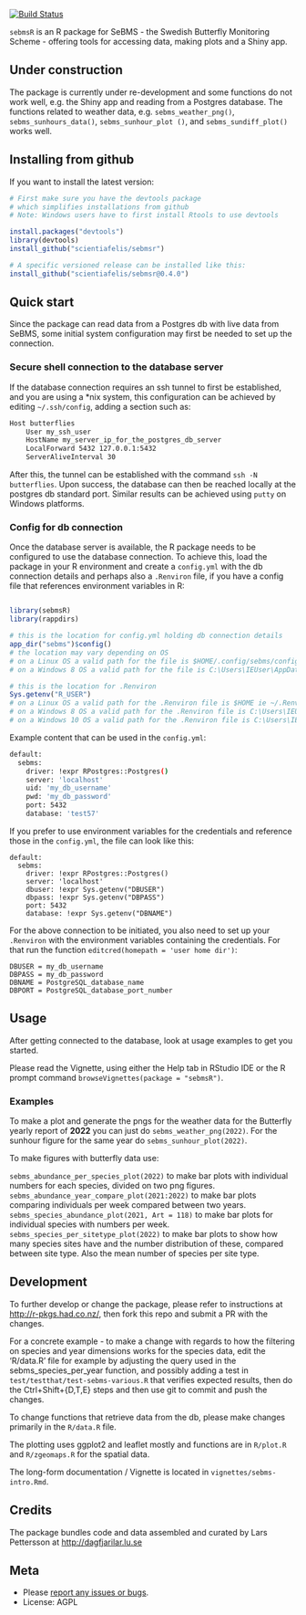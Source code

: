 [![Build
Status](https://scientiafelis/sebmsr.svg?branch=master)](https://scientiafelis/sebmsr)

<!-- README.md is generated from README.Rmd. Please edit that file -->

`sebmsR` is an R package for SeBMS - the Swedish Butterfly Monitoring
Scheme - offering tools for accessing data, making plots and a Shiny
app.

## Under construction

The package is currently under re-development and some functions do not
work well, e.g. the Shiny app and reading from a Postgres database. The
functions related to weather data, e.g. `sebms_weather_png()`,
`sebms_sunhours_data()`, `sebms_sunhour_plot ()`, and
`sebms_sundiff_plot()` works well.

## Installing from github

If you want to install the latest version:

``` r
# First make sure you have the devtools package
# which simplifies installations from github
# Note: Windows users have to first install Rtools to use devtools

install.packages("devtools") 
library(devtools)
install_github("scientiafelis/sebmsr")

# A specific versioned release can be installed like this:
install_github("scientiafelis/sebmsr@0.4.0")
```

## Quick start

Since the package can read data from a Postgres db with live data from
SeBMS, some initial system configuration may first be needed to set up
the connection.

### Secure shell connection to the database server

If the database connection requires an ssh tunnel to first be
established, and you are using a \*nix system, this configuration can be
achieved by editing `~/.ssh/config`, adding a section such as:

``` bash
Host butterflies
    User my_ssh_user
    HostName my_server_ip_for_the_postgres_db_server
    LocalForward 5432 127.0.0.1:5432
    ServerAliveInterval 30
```

After this, the tunnel can be established with the command
`ssh -N butterflies`. Upon success, the database can then be reached
locally at the postgres db standard port. Similar results can be
achieved using `putty` on Windows platforms.

### Config for db connection

Once the database server is available, the R package needs to be
configured to use the database connection. To achieve this, load the
package in your R environment and create a `config.yml` with the db
connection details and perhaps also a `.Renviron` file, if you have a
config file that references environment variables in R:

``` r

library(sebmsR)
library(rappdirs)

# this is the location for config.yml holding db connection details
app_dir("sebms")$config() 
# the location may vary depending on OS
# on a Linux OS a valid path for the file is $HOME/.config/sebms/config.yml
# on a Windows 8 OS a valid path for the file is C:\Users\IEUser\AppData\Local\sebms\sebms\config.yml

# this is the location for .Renviron
Sys.getenv("R_USER")
# on a Linux OS a valid path for the .Renviron file is $HOME ie ~/.Renviron
# on a Windows 8 OS a valid path for the .Renviron file is C:\Users\IEUser\.Renviron
# on a Windows 10 OS a valid path for the .Renviron file is C:\Users\IEUser\Documents\.Renviron
```

Example content that can be used in the `config.yml`:

``` bash
default:
  sebms:
    driver: !expr RPostgres::Postgres() 
    server: 'localhost'
    uid: 'my_db_username'
    pwd: 'my_db_password'
    port: 5432
    database: 'test57'
```

If you prefer to use environment variables for the credentials and
reference those in the `config.yml`, the file can look like this:

    default:
      sebms:
        driver: !expr RPostgres::Postgres() 
        server: 'localhost'
        dbuser: !expr Sys.getenv("DBUSER")
        dbpass: !expr Sys.getenv("DBPASS")  
        port: 5432
        database: !expr Sys.getenv("DBNAME")

For the above connection to be initiated, you also need to set up your
`.Renviron` with the environment variables containing the credentials.
For that run the function `editcred(homepath = 'user home dir')`:

``` console
DBUSER = my_db_username
DBPASS = my_db_password
DBNAME = PostgreSQL_database_name
DBPORT = PostgreSQL_database_port_number
```

## Usage

After getting connected to the database, look at usage examples to get
you started.

Please read the Vignette, using either the Help tab in RStudio IDE or
the R prompt command `browseVignettes(package = "sebmsR")`.

### Examples

To make a plot and generate the pngs for the weather data for the
Butterfly yearly report of **2022** you can just do
`sebms_weather_png(2022)`. For the sunhour figure for the same year do
`sebms_sunhour_plot(2022)`.

To make figures with butterfly data use:

`sebms_abundance_per_species_plot(2022)` to make bar plots with
individual numbers for each species, divided on two png figures.
`sebms_abundance_year_compare_plot(2021:2022)` to make bar plots
comparing individuals per week compared between two years.
`sebms_species_abundance_plot(2021, Art = 118)` to make bar plots for
individual species with numbers per week.
`sebms_species_per_sitetype_plot(2022)` to make bar plots to show how
many species sites have and the number distribution of these, compared
between site type. Also the mean number of species per site type.

## Development

To further develop or change the package, please refer to instructions
at <http://r-pkgs.had.co.nz/>, then fork this repo and submit a PR with
the changes.

For a concrete example - to make a change with regards to how the
filtering on species and year dimensions works for the species data,
edit the ‘R/data.R’ file for example by adjusting the query used in the
sebms_species_per_year function, and possibly adding a test in
`test/testthat/test-sebms-various.R` that verifies expected results,
then do the Ctrl+Shift+{D,T,E} steps and then use git to commit and push
the changes.

To change functions that retrieve data from the db, please make changes
primarily in the `R/data.R` file.

The plotting uses ggplot2 and leaflet mostly and functions are in
`R/plot.R` and `R/zgeomaps.R` for the spatial data.

The long-form documentation / Vignette is located in
`vignettes/sebms-intro.Rmd`.

## Credits

The package bundles code and data assembled and curated by Lars
Pettersson at <http://dagfjarilar.lu.se>

## Meta

- Please [report any issues or
  bugs](https://github.com/ScientiaFelis/sebmsR/issues).
- License: AGPL
